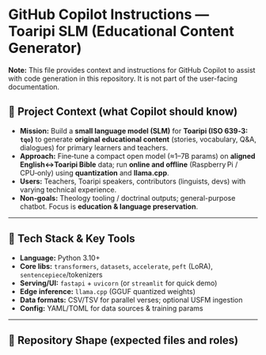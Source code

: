 # GitHub Copilot Instructions — Toaripi SLM (Educational Content Generator)
**Note:** This file provides context and instructions for GitHub Copilot to assist with code generation in this repository. It is not part of the user-facing documentation.
## 🧭 Project Context (what Copilot should know)

- **Mission:** Build a **small language model (SLM)** for **Toaripi (ISO 639‑3: `tqo`)** to generate **original educational content** (stories, vocabulary, Q&A, dialogues) for primary learners and teachers.
- **Approach:** Fine‑tune a compact open model (≈1–7B params) on **aligned English↔Toaripi Bible** data; run **online and offline** (Raspberry Pi / CPU‑only) using **quantization** and **llama.cpp**.
- **Users:** Teachers, Toaripi speakers, contributors (linguists, devs) with varying technical experience.
- **Non‑goals:** Theology tooling / doctrinal outputs; general-purpose chatbot. Focus is **education & language preservation**.

---

## 🧰 Tech Stack & Key Tools

- **Language:** Python 3.10+
- **Core libs:** `transformers`, `datasets`, `accelerate`, `peft` (LoRA), `sentencepiece`/tokenizers
- **Serving/UI:** `fastapi` + `uvicorn` (or `streamlit` for quick demo)
- **Edge inference:** `llama.cpp` (GGUF quantized weights)
- **Data formats:** CSV/TSV for parallel verses; optional USFM ingestion
- **Config:** YAML/TOML for data sources & training params

---

## 📁 Repository Shape (expected files and roles)